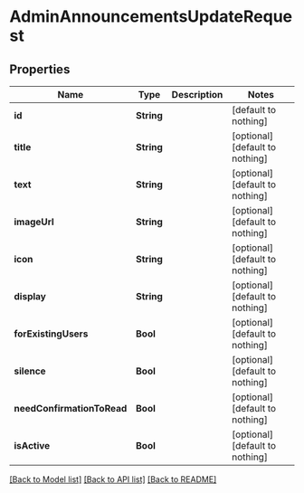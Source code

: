 # AdminAnnouncementsUpdateRequest


## Properties
Name | Type | Description | Notes
------------ | ------------- | ------------- | -------------
**id** | **String** |  | [default to nothing]
**title** | **String** |  | [optional] [default to nothing]
**text** | **String** |  | [optional] [default to nothing]
**imageUrl** | **String** |  | [optional] [default to nothing]
**icon** | **String** |  | [optional] [default to nothing]
**display** | **String** |  | [optional] [default to nothing]
**forExistingUsers** | **Bool** |  | [optional] [default to nothing]
**silence** | **Bool** |  | [optional] [default to nothing]
**needConfirmationToRead** | **Bool** |  | [optional] [default to nothing]
**isActive** | **Bool** |  | [optional] [default to nothing]


[[Back to Model list]](../README.md#models) [[Back to API list]](../README.md#api-endpoints) [[Back to README]](../README.md)


